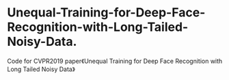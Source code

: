 # Unequal-Training-for-Deep-Face-Recognition-with-Long-Tailed-Noisy-Data.
Code for CVPR2019 paper《Unequal Training for Deep Face Recognition with Long Tailed Noisy Data》
